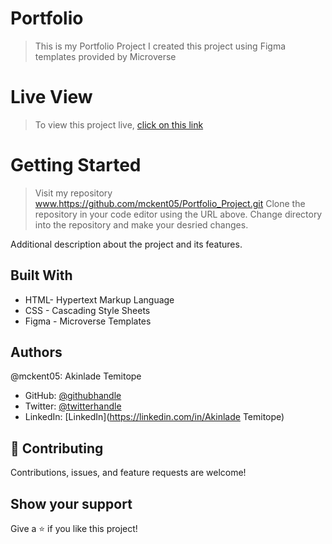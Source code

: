 # Portfolio

> This is my Portfolio Project
> I created this project using Figma templates provided by Microverse

# Live View
> To view this project live, [click on this link](https://mckent05.github.io/Portfolio_Project/mobile.html)

# Getting Started

> Visit my repository www.https://github.com/mckent05/Portfolio_Project.git
> Clone the repository in your code editor using the URL above.
> Change directory into the repository and make your desried changes.


Additional description about the project and its features.

## Built With

- HTML- Hypertext Markup Language
- CSS - Cascading Style Sheets
- Figma - Microverse Templates

## Authors

@mckent05: Akinlade Temitope

- GitHub: [@githubhandle](https://github.com/mckent05)
- Twitter: [@twitterhandle](https://twitter.com/mckent05)
- LinkedIn: [LinkedIn](https://linkedin.com/in/Akinlade Temitope)


## 🤝 Contributing

Contributions, issues, and feature requests are welcome!



## Show your support

Give a ⭐️ if you like this project!
